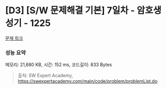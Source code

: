 # [D3] [S/W 문제해결 기본] 7일차 - 암호생성기 - 1225 

[문제 링크](https://swexpertacademy.com/main/code/problem/problemDetail.do?contestProbId=AV14uWl6AF0CFAYD) 

### 성능 요약

메모리: 21,680 KB, 시간: 152 ms, 코드길이: 833 Bytes



> 출처: SW Expert Academy, https://swexpertacademy.com/main/code/problem/problemList.do